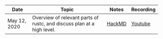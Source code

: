 | Date           | Topic                                      | Notes                                    | Recording                                | 
|----------------|--------------------------------------------|------------------------------------------|------------------------------------------|
| May 12, 2020   | Overview of relevant parts of rustc, and discuss plan at a high level. | [HackMD](https://hackmd.io/5N94DPFWQwCbjfYPMXFyGA) | [Youtube](https://www.youtube.com/watch?v=41pnkSS6MzY) |
